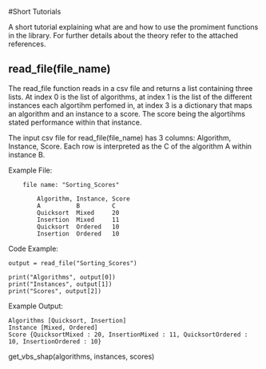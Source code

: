 #Short Tutorials

A short tutorial explaining what are and how to use the promiment functions in the library. For further details about the theory refer to the attached references. 

## read_file(file_name)

The read_file function reads in a csv file and returns a list containing three lists. At index 0 is the list of algorithms, at index 1 is the list of the different instances each algortihm perfomed in, at index 3 is a dictionary that maps an algorithm and an instance to a score. The score being the algortihms stated performance within that instance. 

The input csv file for read_file(file_name) has 3 columns: Algorithm, Instance, Score. Each row is interpreted as the C of the algorithm A within instance B. 

Example File: 


        file name: "Sorting_Scores"

            Algorithm, Instance, Score
            A          B         C
            Quicksort  Mixed     20
            Insertion  Mixed     11
            Quicksort  Ordered   10
            Insertion  Ordered   10


Code Example:

    
    output = read_file("Sorting_Scores")

    print("Algorithms", output[0])
    print("Instances", output[1])
    print("Scores", output[2])
    


Example Output:

    
    Algorithms [Quicksort, Insertion]
    Instance [Mixed, Ordered]
    Score {QuicksortMixed : 20, InsertionMixed : 11, QuicksortOrdered : 10, InsertionOrdered : 10}
    



get_vbs_shap(algorithms, instances, scores)